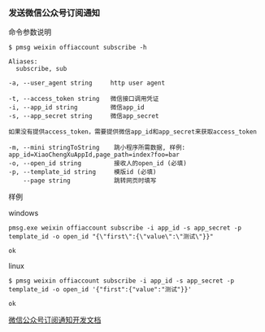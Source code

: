 ### 发送微信公众号订阅通知

命令参数说明

```text
$ pmsg weixin offiaccount subscribe -h

Aliases:
  subscribe, sub

-a, --user_agent string     http user agent

-t, --access_token string   微信接口调用凭证
-i, --app_id string         微信app_id
-s, --app_secret string     微信app_secret

如果没有提供access_token，需要提供微信app_id和app_secret来获取access_token

-m, --mini stringToString    跳小程序所需数据, 样例: app_id=XiaoChengXuAppId,page_path=index?foo=bar
-o, --open_id string         接收人的open_id (必填)
-p, --template_id string     模版id (必填)
    --page string            跳转网页时填写

```

样例

windows

```shell
pmsg.exe weixin offiaccount subscribe -i app_id -s app_secret -p template_id -o open_id "{\"first\":{\"value\":\"测试\"}}"

ok
```

linux

```shell
$ pmsg weixin offiaccount subscribe -i app_id -s app_secret -p template_id -o open_id '{"first":{"value":"测试"}}'

ok
```

[微信公众号订阅通知开发文档](https://developers.weixin.qq.com/doc/offiaccount/Subscription_Messages/api.html#send%E5%8F%91%E9%80%81%E8%AE%A2%E9%98%85%E9%80%9A%E7%9F%A5)
